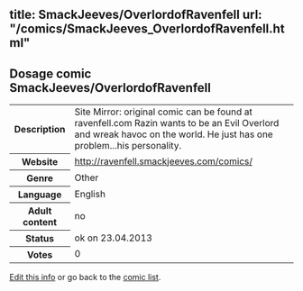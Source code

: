 title: SmackJeeves/OverlordofRavenfell
url: "/comics/SmackJeeves_OverlordofRavenfell.html"
---
Dosage comic SmackJeeves/OverlordofRavenfell
-----------------------------------------

<p id="msg"></p>
<script type="text/javascript">
if (window.location.search === '?edit_info_mail=sent_ok') {
  var elem = document.getElementById("msg");
  elem.innerHTML = 'Edited information sucessfully sent.';
  elem.className = 'ok';
}
</script>
<table class="comicinfo">
<tr>
<th>Description</th><td>Site Mirror: original comic can be found at ravenfell.com Razin wants to be an Evil Overlord and wreak havoc on the world. He just has one problem...his personality.</td>
</tr>
<tr>
<th>Website</th><td><a href="http://ravenfell.smackjeeves.com/comics/">http://ravenfell.smackjeeves.com/comics/</a></td>
</tr>
<tr>
<th>Genre</th><td>Other</td>
</tr>
<tr>
<th>Language</th><td>English</td>
</tr>
<tr>
<th>Adult content</th><td>no</td>
</tr>
<tr>
<th>Status</th><td>ok on 23.04.2013</td>
</tr>
<tr>
<th>Votes</th><td>0</td>
</tr>
</table>

[Edit this info](SmackJeeves_OverlordofRavenfell_edit.html) or go back to the [comic list](../comic-index.html).
